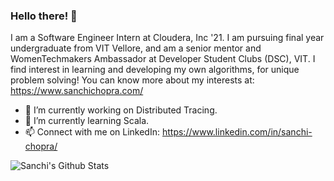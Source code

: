 ### Hello there! 👋

<!--
**SanchiChopra/SanchiChopra** is a ✨ _special_ ✨ repository because its `README.md` (this file) appears on your GitHub profile.
-->
I am a Software Engineer Intern at Cloudera, Inc '21. I am pursuing final year undergraduate from VIT Vellore, and am a senior mentor and WomenTechmakers Ambassador at Developer Student Clubs (DSC), VIT. I find interest in learning and developing my own algorithms, for unique problem solving! You can know more about my interests at:
https://www.sanchichopra.com/ 

- 🔭 I’m currently working on Distributed Tracing.
- 🌱 I’m currently learning Scala.
- 📫 Connect with me on LinkedIn: https://www.linkedin.com/in/sanchi-chopra/

![Sanchi's Github Stats](https://github-readme-stats.vercel.app/api?username=SanchiChopra&count_private=true&show_icons=true&theme=radical)
